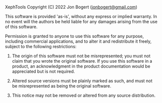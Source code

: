  XephTools
 Copyright (C) 2022 Jon Bogert (jonbogert@gmail.com)

 This software is provided 'as-is', without any express or implied warranty.
 In no event will the authors be held liable for any damages arising from the use of this software.

 Permission is granted to anyone to use this software for any purpose,
 including commercial applications, and to alter it and redistribute it freely,
 subject to the following restrictions:

 1. The origin of this software must not be misrepresented;
	you must not claim that you wrote the original software.
	If you use this software in a product, an acknowledgment
	in the product documentation would be appreciated but is not required.

 2. Altered source versions must be plainly marked as such,
	and must not be misrepresented as being the original software.

 3. This notice may not be removed or altered from any source distribution.